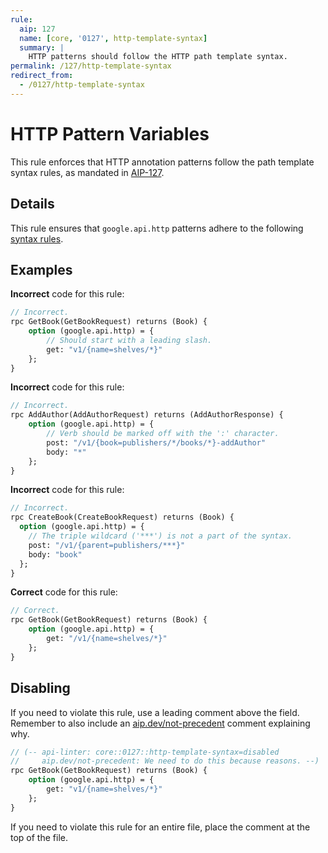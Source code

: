 ```yaml
---
rule:
  aip: 127
  name: [core, '0127', http-template-syntax]
  summary: |
    HTTP patterns should follow the HTTP path template syntax.
permalink: /127/http-template-syntax
redirect_from:
  - /0127/http-template-syntax
---
```


# HTTP Pattern Variables

This rule enforces that HTTP annotation patterns follow the path template syntax
rules, as mandated in [AIP-127][].

## Details

This rule ensures that `google.api.http` patterns adhere to the following
[syntax rules](https://github.com/googleapis/googleapis/blob/83c3605afb5a39952bf0a0809875d41cf2a558ca/google/api/http.proto#L224).

## Examples

**Incorrect** code for this rule:

```proto
// Incorrect.
rpc GetBook(GetBookRequest) returns (Book) {
    option (google.api.http) = {
        // Should start with a leading slash.
        get: "v1/{name=shelves/*}"
    };
}
```

**Incorrect** code for this rule:

```proto
// Incorrect.
rpc AddAuthor(AddAuthorRequest) returns (AddAuthorResponse) {
    option (google.api.http) = {
        // Verb should be marked off with the ':' character.
        post: "/v1/{book=publishers/*/books/*}-addAuthor"
        body: "*"
    };
}
```

**Incorrect** code for this rule:

```proto
// Incorrect.
rpc CreateBook(CreateBookRequest) returns (Book) {
  option (google.api.http) = {
    // The triple wildcard ('***') is not a part of the syntax.
    post: "/v1/{parent=publishers/***}"
    body: "book"
  };
}
```

**Correct** code for this rule:

```proto
// Correct.
rpc GetBook(GetBookRequest) returns (Book) {
    option (google.api.http) = {
        get: "/v1/{name=shelves/*}"
    };
}
```

## Disabling

If you need to violate this rule, use a leading comment above the field.
Remember to also include an [aip.dev/not-precedent][] comment explaining why.

```proto
// (-- api-linter: core::0127::http-template-syntax=disabled
//     aip.dev/not-precedent: We need to do this because reasons. --)
rpc GetBook(GetBookRequest) returns (Book) {
    option (google.api.http) = {
        get: "v1/{name=shelves/*}"
    };
}
```

If you need to violate this rule for an entire file, place the comment at the
top of the file.

[aip-127]: https://aip.dev/127
[aip.dev/not-precedent]: https://aip.dev/not-precedent
